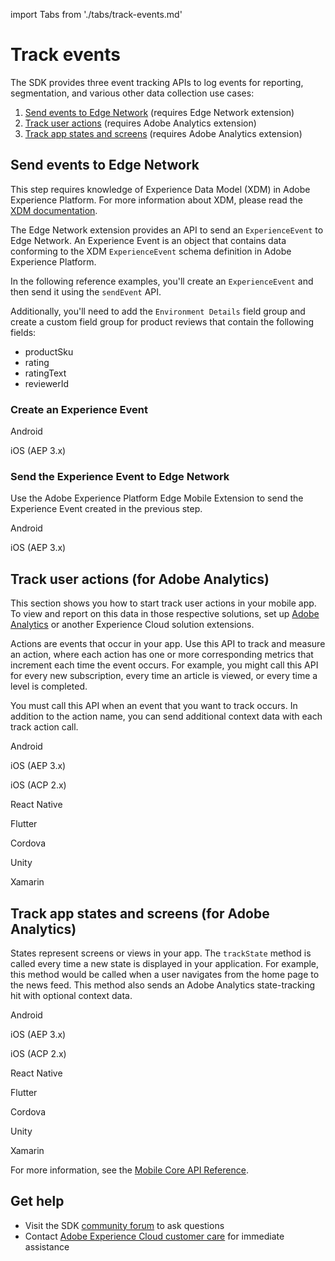 import Tabs from './tabs/track-events.md'

# Track events

The SDK provides three event tracking APIs to log events for reporting, segmentation, and various other data collection use cases:

1. [Send events to Edge Network](#send-events-to-edge-network) (requires Edge Network extension)
2. [Track user actions](#track-user-actions-for-adobe-analytics) (requires Adobe Analytics extension)
3. [Track app states and screens](#track-app-states-and-screens-for-adobe-analytics) (requires Adobe Analytics extension)

## Send events to Edge Network

<InlineAlert variant="info" slots="text"/>

This step requires knowledge of Experience Data Model (XDM) in Adobe Experience Platform. For more information about XDM, please read the [XDM documentation](https://experienceleague.adobe.com/docs/experience-platform/xdm/home.html).

The Edge Network extension provides an API to send an `ExperienceEvent` to Edge Network. An Experience Event is an object that contains data conforming to the XDM `ExperienceEvent` schema definition in Adobe Experience Platform.

In the following reference examples, you'll create an `ExperienceEvent` and then send it using the `sendEvent` API.

Additionally, you'll need to add the `Environment Details` field group and create a custom field group for product reviews that contain the following fields:

* productSku
* rating
* ratingText
* reviewerId

### Create an Experience Event

<TabsBlock orientation="horizontal" slots="heading, content" repeat="2"/>

Android

<Tabs query="platform=android&task=create"/>

iOS (AEP 3.x)

<Tabs query="platform=ios-aep&task=create"/>

### Send the Experience Event to Edge Network

Use the Adobe Experience Platform Edge Mobile Extension to send the Experience Event created in the previous step.

<TabsBlock orientation="horizontal" slots="heading, content" repeat="2"/>

Android

<Tabs query="platform=android&task=send"/>

iOS (AEP 3.x)

<Tabs query="platform=ios-aep&task=send"/>

## Track user actions (for Adobe Analytics)

This section shows you how to start track user actions in your mobile app. To view and report on this data in those respective solutions, set up [Adobe Analytics](../adobe-analytics/index.md) or another Experience Cloud solution extensions.

Actions are events that occur in your app. Use this API to track and measure an action, where each action has one or more corresponding metrics that increment each time the event occurs. For example, you might call this API for every new subscription, every time an article is viewed, or every time a level is completed.

<InlineAlert variant="warning" slots="text"/>

You must call this API when an event that you want to track occurs. In addition to the action name, you can send additional context data with each track action call.

<TabsBlock orientation="horizontal" slots="heading, content" repeat="8"/>

Android

<Tabs query="platform=android&task=track-action"/>

iOS (AEP 3.x)

<Tabs query="platform=ios-aep&task=track-action"/>

iOS (ACP 2.x)

<Tabs query="platform=ios-acp&task=track-action"/>

React Native

<Tabs query="platform=react-native&task=track-action"/>

Flutter

<Tabs query="platform=flutter&task=track-action"/>

Cordova

<Tabs query="platform=cordova&task=track-action"/>

Unity

<Tabs query="platform=unity&task=track-action"/>

Xamarin

<Tabs query="platform=xamarin&task=track-action"/>

## Track app states and screens (for Adobe Analytics)

States represent screens or views in your app. The `trackState` method is called every time a new state is displayed in your application. For example, this method would be called when a user navigates from the home page to the news feed. This method also sends an Adobe Analytics state-tracking hit with optional context data.

<TabsBlock orientation="horizontal" slots="heading, content" repeat="8"/>

Android

<Tabs query="platform=android&task=track-state"/>

iOS (AEP 3.x)

<Tabs query="platform=ios-aep&task=track-state"/>

iOS (ACP 2.x)

<Tabs query="platform=ios-acp&task=track-state"/>

React Native

<Tabs query="platform=react-native&task=track-state"/>

Flutter

<Tabs query="platform=flutter&task=track-state"/>

Cordova

<Tabs query="platform=cordova&task=track-state"/>

Unity

<Tabs query="platform=unity&task=track-state"/>

Xamarin

<Tabs query="platform=xamarin&task=track-state"/>

For more information, see the [Mobile Core API Reference](../mobile-core/api-reference.md).

## Get help

* Visit the SDK [community forum](https://experienceleaguecommunities.adobe.com/t5/adobe-experience-platform/ct-p/adobe-experience-platform-community) to ask questions
* Contact [Adobe Experience Cloud customer care](https://experienceleague.adobe.com/?support-solution=General#support) for immediate assistance

